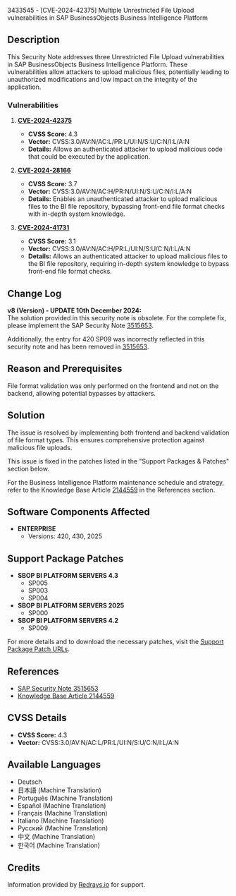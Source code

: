 3433545 - [CVE-2024-42375] Multiple Unrestricted File Upload vulnerabilities in SAP BusinessObjects Business Intelligence Platform

## Description

This Security Note addresses three Unrestricted File Upload vulnerabilities in SAP BusinessObjects Business Intelligence Platform. These vulnerabilities allow attackers to upload malicious files, potentially leading to unauthorized modifications and low impact on the integrity of the application.

### Vulnerabilities

1. **[CVE-2024-42375](https://www.cve.org/CVERecord?id=CVE-2024-42375)**
   - **CVSS Score:** 4.3
   - **Vector:** CVSS:3.0/AV:N/AC:L/PR:L/UI:N/S:U/C:N/I:L/A:N
   - **Details:** Allows an authenticated attacker to upload malicious code that could be executed by the application.

2. **[CVE-2024-28166](https://www.cve.org/CVERecord?id=CVE-2024-28166)**
   - **CVSS Score:** 3.7
   - **Vector:** CVSS:3.0/AV:N/AC:H/PR:N/UI:N/S:U/C:N/I:L/A:N
   - **Details:** Enables an unauthenticated attacker to upload malicious files to the BI file repository, bypassing front-end file format checks with in-depth system knowledge.

3. **[CVE-2024-41731](https://www.cve.org/CVERecord?id=CVE-2024-41731)**
   - **CVSS Score:** 3.1
   - **Vector:** CVSS:3.0/AV:N/AC:H/PR:L/UI:N/S:U/C:N/I:L/A:N
   - **Details:** Allows an authenticated attacker to upload malicious files to the BI file repository, requiring in-depth system knowledge to bypass front-end file format checks.

## Change Log

**v8 (Version) - UPDATE 10th December 2024:**  
The solution provided in this security note is obsolete. For the complete fix, please implement the SAP Security Note [3515653](https://me.sap.com/notes/3515653).

Additionally, the entry for 420 SP09 was incorrectly reflected in this security note and has been removed in [3515653](https://me.sap.com/notes/3515653).

## Reason and Prerequisites

File format validation was only performed on the frontend and not on the backend, allowing potential bypasses by attackers.

## Solution

The issue is resolved by implementing both frontend and backend validation of file format types. This ensures comprehensive protection against malicious file uploads.

This issue is fixed in the patches listed in the "Support Packages & Patches" section below.

For the Business Intelligence Platform maintenance schedule and strategy, refer to the Knowledge Base Article [2144559](https://me.sap.com/notes/2144559) in the References section.

## Software Components Affected

- **ENTERPRISE**
  - Versions: 420, 430, 2025

## Support Package Patches

- **SBOP BI PLATFORM SERVERS 4.3**
  - SP005
  - SP003
  - SP004
- **SBOP BI PLATFORM SERVERS 2025**
  - SP000
- **SBOP BI PLATFORM SERVERS 4.2**
  - SP009

For more details and to download the necessary patches, visit the [Support Package Patch URLs](https://me.sap.com/softwarecenter/template/products/_APP=00200682500000001943&_EVENT=DISPHIER&HEADER=Y&FUNCTIONBAR=N&EVENT=TREE&NE=NAVIGATE&ENR=73555000100200019281&V=MAINT).

## References

- [SAP Security Note 3515653](https://me.sap.com/notes/3515653)
- [Knowledge Base Article 2144559](https://me.sap.com/notes/2144559)

## CVSS Details

- **CVSS Score:** 4.3
- **Vector:** CVSS:3.0/AV:N/AC:L/PR:L/UI:N/S:U/C:N/I:L/A:N

## Available Languages

- Deutsch
- 日本語 (Machine Translation)
- Português (Machine Translation)
- Español (Machine Translation)
- Français (Machine Translation)
- Italiano (Machine Translation)
- Русский (Machine Translation)
- 中文 (Machine Translation)
- 한국어 (Machine Translation)

## Credits

Information provided by [Redrays.io](https://redrays.io) for support.